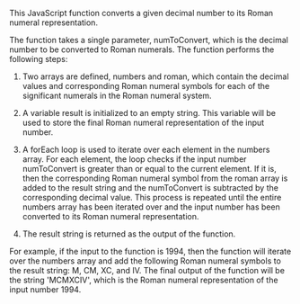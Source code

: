 This JavaScript function converts a given decimal number to its Roman numeral representation.

The function takes a single parameter, numToConvert, which is the decimal number to be converted to Roman numerals. The function performs the following steps:

1) Two arrays are defined, numbers and roman, which contain the decimal values and corresponding Roman numeral symbols for each of the significant numerals in the Roman numeral system.

2) A variable result is initialized to an empty string. This variable will be used to store the final Roman numeral representation of the input number.

3) A forEach loop is used to iterate over each element in the numbers array. For each element, the loop checks if the input number numToConvert is greater than or equal to the current element. If it is, then the corresponding Roman numeral symbol from the roman array is added to the result string and the numToConvert is subtracted by the corresponding decimal value. This process is repeated until the entire numbers array has been iterated over and the input number has been converted to its Roman numeral representation.

4) The result string is returned as the output of the function.

For example, if the input to the function is 1994, then the function will iterate over the numbers array and add the following Roman numeral symbols to the result string: M, CM, XC, and IV. The final output of the function will be the string 'MCMXCIV', which is the Roman numeral representation of the input number 1994.
